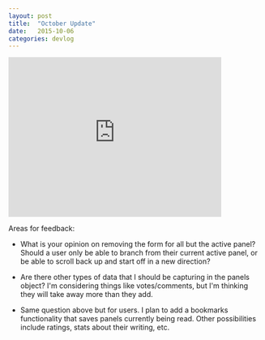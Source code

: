 ```yaml
---
layout: post
title:  "October Update"
date:   2015-10-06
categories: devlog
---
```


<iframe width="420" height="315" src="https://www.youtube.com/embed/N4Kn519KqnM" frameborder="0" allowfullscreen></iframe>


Areas for feedback: 

* What is your opinion on removing the form for all but the active panel? Should a user only be able to branch from their current active panel, or be able to scroll back up and start off in a new direction?
 
* Are there other types of data that I should be capturing in the panels object? I'm considering things like votes/comments, but I'm thinking they will take away more than they add. 

* Same question above but for users. I plan to add a bookmarks functionality that saves panels currently being read. Other possibilities include ratings, stats about their writing, etc. 
